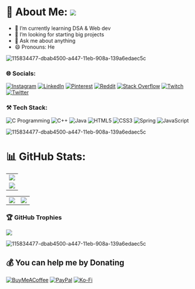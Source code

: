 # 💫 About Me: <img src="https://visitcount.itsvg.in/api?id=mohit-nagaraj&icon=5&color=3">

- 🌱 I’m currently learning DSA & Web dev
- 🤔 I’m looking for starting big projects
- 💬 Ask me about anything
- 😄 Pronouns: He</br> 

![115834477-dbab4500-a447-11eb-908a-139a6edaec5c](https://user-images.githubusercontent.com/105775899/235299569-e15e9b1c-09cc-492a-ad8e-cef25979d4d1.gif)

### 🌐 Socials:
[![Instagram](https://img.shields.io/badge/Instagram-%23E4405F.svg?logo=Instagram&logoColor=white)](https://instagram.com/mohit_nagaraj) [![LinkedIn](https://img.shields.io/badge/LinkedIn-%230077B5.svg?logo=linkedin&logoColor=white)](https://linkedin.com/in/mohit-nagaraj) [![Pinterest](https://img.shields.io/badge/Pinterest-%23E60023.svg?logo=Pinterest&logoColor=white)](https://pinterest.com/mohitnagaraj) [![Reddit](https://img.shields.io/badge/Reddit-%23FF4500.svg?logo=Reddit&logoColor=white)](https://reddit.com/user/Glad_Yesterday4204) [![Stack Overflow](https://img.shields.io/badge/-Stackoverflow-FE7A16?logo=stack-overflow&logoColor=white)](https://stackoverflow.com/users/20807037) [![Twitch](https://img.shields.io/badge/Twitch-%239146FF.svg?logo=Twitch&logoColor=white)](https://twitch.tv/mohitnagaraj) [![Twitter](https://img.shields.io/badge/Twitter-%231DA1F2.svg?logo=Twitter&logoColor=white)](https://twitter.com/mohit_nagaraj) 

### ⚒️ Tech Stack:
![C Programming](https://img.shields.io/badge/c-%2300599C.svg?style=flat&logo=c&logoColor=white) ![C++](https://img.shields.io/badge/c++-%2300599C.svg?style=flat&logo=c%2B%2B&logoColor=white)     ![Java](https://img.shields.io/badge/java-%23ED8B00.svg?style=flat&logo=java&logoColor=white) ![HTML5](https://img.shields.io/badge/html5-%23E34F26.svg?style=flat&logo=html5&logoColor=white) ![CSS3](https://img.shields.io/badge/css3-%231572B6.svg?style=flat&logo=css3&logoColor=white) ![Spring](https://img.shields.io/badge/spring-%236DB33F.svg?style=flat&logo=spring&logoColor=white) ![JavaScript](https://img.shields.io/badge/javascript-%23323330.svg?style=flat&logo=javascript&logoColor=%23F7DF1E)

![115834477-dbab4500-a447-11eb-908a-139a6edaec5c](https://user-images.githubusercontent.com/105775899/235299569-e15e9b1c-09cc-492a-ad8e-cef25979d4d1.gif)
# 📊 GitHub Stats:
<table>
  <tr>
    <td>
      <img src="https://github-readme-streak-stats.herokuapp.com?user=mohit-nagaraj&theme=neon-palenight&hide_border=true&card_width=705">
     </td>
   </tr>
  <tr>
    <td>
      <img src="http://github-profile-summary-cards.vercel.app/api/cards/profile-details?username=mohit-nagaraj&theme=2077">
     </td>
   </tr>
</table><table>
  <tr>
    <td><img src="http://github-profile-summary-cards.vercel.app/api/cards/stats?username=mohit-nagaraj&theme=aura_dark"></td>
    <td><img src="http://github-profile-summary-cards.vercel.app/api/cards/most-commit-language?username=mohit-nagaraj&theme=aura_dark"></td>
  </tr>
</table>

### 🏆 GitHub Trophies
![](https://github-profile-trophy.vercel.app/?username=mohit-nagaraj&theme=darkhub&no-frame=false&no-bg=false&margin-w=4)

![115834477-dbab4500-a447-11eb-908a-139a6edaec5c](https://user-images.githubusercontent.com/105775899/235299569-e15e9b1c-09cc-492a-ad8e-cef25979d4d1.gif)
  ## 💰 You can help me by Donating
  [![BuyMeACoffee](https://img.shields.io/badge/Buy%20Me%20a%20Coffee-ffdd00?style=for-the-badge&logo=buy-me-a-coffee&logoColor=black)](https://buymeacoffee.com/mohitnagaraj) [![PayPal](https://img.shields.io/badge/PayPal-00457C?style=for-the-badge&logo=paypal&logoColor=white)](https://paypal.me/mohitnagaraj) [![Ko-Fi](https://img.shields.io/badge/Ko--fi-F16061?style=for-the-badge&logo=ko-fi&logoColor=white)](https://ko-fi.com/mohitnagaraj) 
